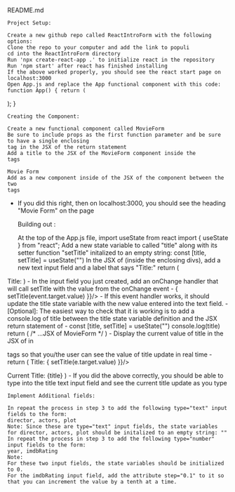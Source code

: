 
README.md

    Project Setup:

    Create a new github repo called ReactIntroForm with the following options:
    Clone the repo to your computer and add the link to populi
    cd into the ReactIntroForm directory
    Run 'npx create-react-app .' to initialize react in the repository
    Run 'npm start' after react has finished installing
    If the above worked properly, you should see the react start page on localhost:3000
    Open App.js and replace the App functional component with this code:
    function App() { return (

); }

    Creating the Component:

    Create a new functional component called MovieForm
    Be sure to include props as the first function parameter and be sure to have a single enclosing
    tag in the JSX of the return statement
    Add a title to the JSX of the MovieForm component inside the
    tags

    Movie Form
    Add as a new component inside of the JSX of the component between the two
    tags

- If you did this right, then on localhost:3000, you should see the heading "Movie Form" on the page

    Building out :

    At the top of the App.js file, import useState from react
    import { useState } from "react";
    Add a new state variable to called "title" along with its setter function "setTitle" initalized to an empty string:
    const [title, setTitle] = useState("")
    In the JSX of (inside the enclosing divs), add a new text input field and a label that says "Title:"
    return (

Title:
) - In the input field you just created, add an onChange handler that will call setTitle with the value from the onChange event - { setTitle(event.target.value) }}/> - If this event handler works, it should update the title state variable with the new value entered into the text field. - [Optional]: The easiest way to check that it is working is to add a console.log of title between the title state variable definition and the JSX return statement of - const [title, setTitle] = useState("") console.log(title) return ( /* ...JSX of MovieForm */ ) - Display the current value of title in the JSX of in

tags so that you/the user can see the value of title update in real time - return (
Title: { setTitle(e.target.value) }}/>

Current Title: {title}
) - If you did the above correctly, you should be able to type into the title text input field and see the current title update as you type

    Implement Additional fields:

    In repeat the process in step 3 to add the following type="text" input fields to the form:
    director, actors, plot
    Note: Since these are type="text" input fields, the state variables for director, actors, plot should be initalized to an empty string: ""
    In repeat the process in step 3 to add the following type="number" input fields to the form:
    year, imdbRating
    Note:
    For these two input fields, the state variables should be initialized to 0.
    For the imdbRating input field, add the attribute step="0.1" to it so that you can increment the value by a tenth at a time.

